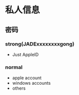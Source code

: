 # 私人信息
## 密码
### strong(JADExxxxxxxxgong)
* Just AppleID

### normal
* apple account
* windows accounts
* others
